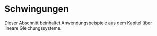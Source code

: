 # Schwingungen

Dieser Abschnitt beinhaltet Anwendungsbeispiele aus dem Kapitel über lineare Gleichungssysteme.